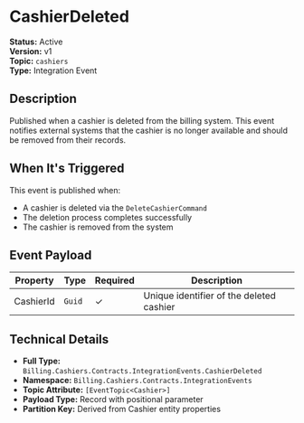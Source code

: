 # CashierDeleted

**Status:** Active  
**Version:** v1  
**Topic:** `cashiers`  
**Type:** Integration Event

## Description

Published when a cashier is deleted from the billing system. This event notifies external systems that the cashier is no longer available and should be removed from their records.

## When It's Triggered

This event is published when:
- A cashier is deleted via the `DeleteCashierCommand`
- The deletion process completes successfully
- The cashier is removed from the system

## Event Payload

| Property | Type | Required | Description |
|----------|------|----------|-------------|
| CashierId | `Guid` | ✓ | Unique identifier of the deleted cashier |

## Technical Details

- **Full Type:** `Billing.Cashiers.Contracts.IntegrationEvents.CashierDeleted`
- **Namespace:** `Billing.Cashiers.Contracts.IntegrationEvents`
- **Topic Attribute:** `[EventTopic<Cashier>]`
- **Payload Type:** Record with positional parameter
- **Partition Key:** Derived from Cashier entity properties